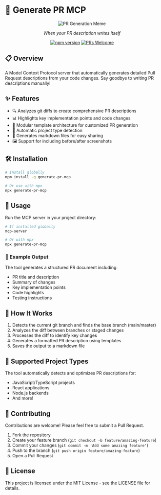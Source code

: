 # 🚀 Generate PR MCP

<div align="center">

![PR Generation Meme](https://i.imgflip.com/8i7s5k.jpg)

_When your PR description writes itself_

[![npm version](https://img.shields.io/npm/v/generate-pr-mcp.svg)](https://www.npmjs.com/package/MIT)
[![PRs Welcome](https://img.shields.io/badge/PRs-welcome-brightgreen.svg)](http://makeapullrequest.com)

</div>

## 📋 Overview

A Model Context Protocol server that automatically generates detailed Pull Request descriptions from your code changes. Say goodbye to writing PR descriptions manually!

## ✨ Features

- 🔍 Analyzes git diffs to create comprehensive PR descriptions
- 📊 Highlights key implementation points and code changes
- 🧩 Modular template architecture for customized PR generation
- 🔎 Automatic project type detection
- 📝 Generates markdown files for easy sharing
- 🖼️ Support for including before/after screenshots

## 🛠️ Installation

```bash
# Install globally
npm install -g generate-pr-mcp

# Or use with npx
npx generate-pr-mcp
```

## 🚦 Usage

Run the MCP server in your project directory:

```bash
# If installed globally
mcp-server

# Or with npx
npx generate-pr-mcp
```

### 📝 Example Output

The tool generates a structured PR document including:

- PR title and description
- Summary of changes
- Key implementation points
- Code highlights
- Testing instructions

## 🔄 How It Works

1. Detects the current git branch and finds the base branch (main/master)
2. Analyzes the diff between branches or staged changes
3. Processes the diff to identify key changes
4. Generates a formatted PR description using templates
5. Saves the output to a markdown file

## 🧪 Supported Project Types

The tool automatically detects and optimizes PR descriptions for:

- JavaScript/TypeScript projects
- React applications
- Node.js backends
- And more!

## 🤝 Contributing

Contributions are welcome! Please feel free to submit a Pull Request.

1. Fork the repository
2. Create your feature branch (`git checkout -b feature/amazing-feature`)
3. Commit your changes (`git commit -m 'Add some amazing feature'`)
4. Push to the branch (`git push origin feature/amazing-feature`)
5. Open a Pull Request

## 📄 License

This project is licensed under the MIT License - see the LICENSE file for details.
